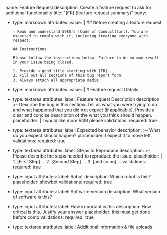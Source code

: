 name: Feature Request
description: Create a feature request to ask for additional functionality
title: "[FR] (feature request summary)"
body:
  - type: markdown
    attributes:
      value: |
        ## Before creating a feature request

        - Read and understand 5985's [Code of Conduct](url). You are expected to comply with it, including treating everyone with respect.

        ## Instructions

        Please follow the instructions below. Failure to do so may result in your issue being closed. 
        
        1. Provide a good title starting with [FR].
        2. Fill out all sections of this bug report form.
        3. Always attach all appropriate media

  - type: markdown
    attributes:
      value: |
        # Feature request Details

  - type: textarea
    attributes:
      label: Feature request Description
      description: >-
        Describe the bug in this section. Tell us what you were trying to do and what
        happened that you did not expect (if applicable). Provide a clear and concise description of the
        what you think should happen.
      placeholder: |
        I would like more RGB please
    validations:
      required: true

  - type: textarea
    attributes:
      label: Expected behavior
      description: >-
        What do you expect should happen?
      placeholder: I expect it to move left.
      validations:
        required: true

  - type: textarea
    attributes:
      label: Steps to Reproduce
      description: >-
        Please describe the steps needed to reproduce the issue.
      placeholder: |
        1. [First Step] ...
        2. [Second Step] ...
        3. [and so on] ...
      validations:
        required: true

  - type: input
    attributes:
      label: Robot
      description: Which robot is this?
      placeholder: showbot
      validations:
        required: true

  - type: input
    attributes:
      label: Software version
      description: What version of software is this?

  - type: input
    attributes:
      label: How important is this
      description: How critical is this. Justify your answer
      placeholder: this must get done before comp
      validations:
        required: true

  - type: textarea
    attributes:
      label: Additional information & file uploads

